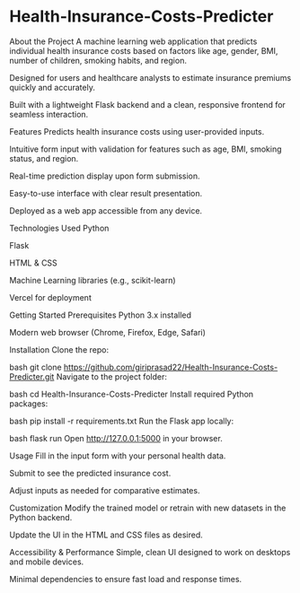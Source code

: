# Health-Insurance-Costs-Predicter
About the Project
A machine learning web application that predicts individual health insurance costs based on factors like age, gender, BMI, number of children, smoking habits, and region.

Designed for users and healthcare analysts to estimate insurance premiums quickly and accurately.

Built with a lightweight Flask backend and a clean, responsive frontend for seamless interaction.

Features
Predicts health insurance costs using user-provided inputs.

Intuitive form input with validation for features such as age, BMI, smoking status, and region.

Real-time prediction display upon form submission.

Easy-to-use interface with clear result presentation.

Deployed as a web app accessible from any device.

Technologies Used
Python

Flask

HTML & CSS

Machine Learning libraries (e.g., scikit-learn)

Vercel for deployment

Getting Started
Prerequisites
Python 3.x installed

Modern web browser (Chrome, Firefox, Edge, Safari)

Installation
Clone the repo:

bash
git clone https://github.com/giriprasad22/Health-Insurance-Costs-Predicter.git
Navigate to the project folder:

bash
cd Health-Insurance-Costs-Predicter
Install required Python packages:

bash
pip install -r requirements.txt
Run the Flask app locally:

bash
flask run
Open http://127.0.0.1:5000 in your browser.

Usage
Fill in the input form with your personal health data.

Submit to see the predicted insurance cost.

Adjust inputs as needed for comparative estimates.

Customization
Modify the trained model or retrain with new datasets in the Python backend.

Update the UI in the HTML and CSS files as desired.

Accessibility & Performance
Simple, clean UI designed to work on desktops and mobile devices.

Minimal dependencies to ensure fast load and response times.

